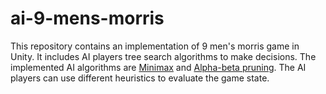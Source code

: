 # ai-9-mens-morris
This repository contains an implementation of 9 men's morris game in Unity. It includes AI players tree search algorithms to make decisions.
The implemented AI algorithms are [Minimax](https://en.wikipedia.org/wiki/Minimax) and [Alpha-beta pruning](https://en.wikipedia.org/wiki/Alpha%E2%80%93beta_pruning).
The AI players can use different heuristics to evaluate the game state.
